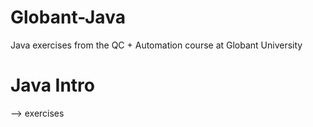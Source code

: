 # Globant-Java
Java exercises from the QC + Automation course at Globant University

# Java Intro
--> exercises
